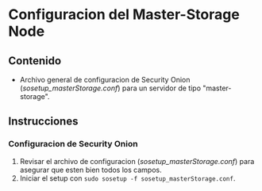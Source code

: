 # Configuracion del Master-Storage Node

## Contenido
+ Archivo general de configuracion de Security Onion (*sosetup_masterStorage.conf*) para un servidor de tipo "master-storage".

## Instrucciones

### Configuracion de Security Onion
1. Revisar el archivo de configuracion (*sosetup_masterStorage.conf*) para asegurar que esten bien todos los campos.
2. Iniciar el setup con `sudo sosetup -f sosetup_masterStorage.conf`.
